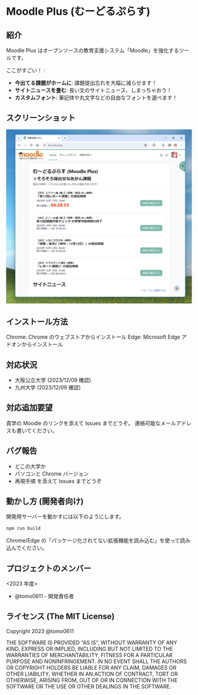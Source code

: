 # Moodle Plus (むーどるぷらす)

## 紹介

Moodle Plus はオープンソースの教育支援システム「Moodle」を強化するツールです。

ここがすごい！ :

- **今出てる課題がホームに**: 課題提出忘れを大幅に減らせます！
- **サイトニュースを畳む**: 長い文のサイトニュース、しまっちゃおう！
- **カスタムフォント**: 筆記体や丸文字などの自由なフォントを選べます！

## スクリーンショット

![](./screenshots/screenshot_01.png)

## インストール方法

Chrome: Chrome のウェブストアからインストール
Edge: Microsoft Edge アドオンからインストール

## 対応状況

- 大阪公立大学 (2023/12/09 確認)
- 九州大学 (2023/12/09 確認)

## 対応追加要望

貴学の Moodle のリンクを添えて Issues までどうぞ。
連絡可能なメールアドレスも書いてください。

## バグ報告

- どこの大学か
- パソコンと Chrome バージョン
- 再現手順
  を添えて Issues までどうぞ

## 動かし方 (開発者向け)

開発用サーバーを動かすには以下のようにします。

```bash
npm run build
```

Chrome/Edge の「パッケージ化されてない拡張機能を読み込む」を使って読み込んでください。

## プロジェクトのメンバー

<2023 年度>

- @tomo0611 - 開発責任者

## ライセンス (The MIT License)

Copyright 2023 @tomo0611

THE SOFTWARE IS PROVIDED “AS IS”, WITHOUT WARRANTY OF ANY KIND, EXPRESS OR IMPLIED, INCLUDING BUT NOT LIMITED TO THE WARRANTIES OF MERCHANTABILITY, FITNESS FOR A PARTICULAR PURPOSE AND NONINFRINGEMENT. IN NO EVENT SHALL THE AUTHORS OR COPYRIGHT HOLDERS BE LIABLE FOR ANY CLAIM, DAMAGES OR OTHER LIABILITY, WHETHER IN AN ACTION OF CONTRACT, TORT OR OTHERWISE, ARISING FROM, OUT OF OR IN CONNECTION WITH THE SOFTWARE OR THE USE OR OTHER DEALINGS IN THE SOFTWARE.
